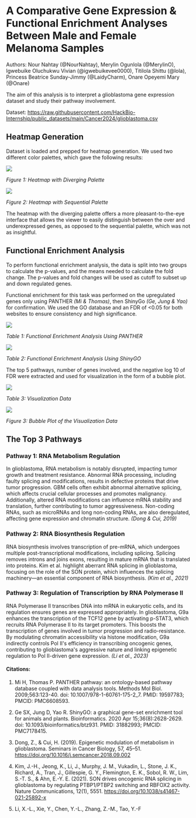# **A Comparative Gene Expression & Functional Enrichment Analyses Between Male and Female Melanoma Samples** 

Authors: Nour Nahtay (@NourNahtay), Merylin Ogunlola (@MerylinO), Igwebuike Oluchukwu Vivian (@igwebuikevee0000), Titilola Shittu (@lola), Princess Beatrice Sunday-Jimmy (@LaidyCharm), Onare Opeyemi Mary (@Onare)

The aim of this analysis is to interpret a glioblastoma gene expression dataset and study their pathway involvement.

Dataset: https://raw.githubusercontent.com/HackBio-Internship/public_datasets/main/Cancer2024/glioblastoma.csv

## **Heatmap Generation**

Dataset is loaded and prepped for heatmap generation. We used two different color palettes, which gave the following results: 

![](https://lh7-rt.googleusercontent.com/docsz/AD_4nXedKXuYM-hEneadDyKc0Zx6rVI_SPfTEOK1NWAXvPaKV3FghnFmkGyRmYkKWv0iPShka8CrcU5r5O_oEROaaKtcW3sDthiprz4sosdzzCaFVAKQV4QPzCvzddQ2UfFgcP7sRYb-SNBQFcjGmKfnc3J3o0PB?key=DtMktn_nuLAIngoboGJAwA)

_Figure 1: Heatmap with Diverging Palette_

![](https://lh7-rt.googleusercontent.com/docsz/AD_4nXfIuQfSsEHRsM6lh8SWhvwH7PrMLHqS8aKDY4yhLBQ6K1JsVQkvw5D3J9sxI2VECHycvD0cBKiD9ehaLfJvRdS6eQqou4NK0kGjFjBgnqu2-EuhSH0eScvs1PeryXQ5SYGUrMezStyTzcfHHLGtib7uOigh?key=DtMktn_nuLAIngoboGJAwA)

_Figure 2: Heatmap with Sequential Palette_

The heatmap with the diverging palette offers a more pleasant-to-the-eye interface that allows the viewer to easily distinguish between the over and underexpressed genes, as opposed to the sequential palette, which was not as insightful.


## **Functional Enrichment Analysis**

To perform functional enrichment analysis, the data is split into two groups to calculate the p-values, and the means needed to calculate the fold change. The p-values and fold changes will be used as cutoff to subset up and down regulated genes. 

Functional enrichment for this task was performed on the upregulated genes only using PANTHER _(Mi & Thomas)_, then ShinyGo _(Ge, Jung & Yao)_ for confirmation. We used the GO database and an FDR of <0.05 for both websites to ensure consistency and high significance.

![](https://lh7-rt.googleusercontent.com/docsz/AD_4nXdawvKFZC0icpoxg237ekTDEeexyWiAZ3DNaiuqhhWcnsaixFNF2mTsUE6OuNNKJc0CUCq9Oq3jUwUwetL8FLGEu_Fvgjha1abdQ0wmmQ1AN4i4110aRu9oizGqjkWxhSf_ENKHjJlLv2fchFyYRgbh_4b1?key=DtMktn_nuLAIngoboGJAwA)

_Table 1: Functional Enrichment Analysis Using PANTHER_

__![](https://lh7-rt.googleusercontent.com/docsz/AD_4nXcoAUfhjEb_VoF_voqfb2GDrbSZXK1dtIaTFQ_xB1BRVBDdSXZphSXAabuNLN9BdEBRevO0JJFK4GNv4DjZftchn2ENzRK1FIt1cCREHeN8RFrB8TX6RB3NQ63LUCwaM8OqwigrzG25WqbRoFW_CTp0HyQ?key=DtMktn_nuLAIngoboGJAwA)__

_Table 2: Functional Enrichment Analysis Using ShinyGO_

The top 5 pathways, number of genes involved, and the negative log 10 of FDR were extracted and used for visualization in the form of a bubble plot.

![](https://lh7-rt.googleusercontent.com/docsz/AD_4nXckKL78-IOFmOOXPZswBM64uHr6sVcgmFKbWm6u2u_By2gul1V9e0DlCLX_W_0wkEomzEiDymxLLYOY_n_qNtemHNjjD6nw1F-_2F8irI9yhvKuUfSZ9gbx9v8DXSPGzAL4JZze-wNFy_LBycsi_NM79iwd?key=DtMktn_nuLAIngoboGJAwA)

_Table 3: Visualization Data_

__![](https://lh7-rt.googleusercontent.com/docsz/AD_4nXfcFV9oRt1kAuoylyG5VwBpeoCEz7aMgI1wlmxcfJ22a8Q8rnH4EXJegDtcOs31s1yPEeu_Qfld3hngg5LDtGbA8ih4SgLcgsNy1Rrh4Thlk1kDLLLbsJuIM_O0jPeQo4rjhBqecIDnXUKlpb0MCxS_7ajZ?key=DtMktn_nuLAIngoboGJAwA)__

_Figure 3: Bubble Plot of the Visualization Data_


## **The Top 3 Pathways**

### Pathway 1: RNA Metabolism Regulation
In glioblastoma, RNA metabolism is notably disrupted, impacting tumor growth and treatment resistance. Abnormal RNA processing, including faulty splicing and modifications, results in defective proteins that drive tumor progression. GBM cells often exhibit abnormal alternative splicing, which affects crucial cellular processes and promotes malignancy. Additionally, altered RNA modifications can influence mRNA stability and translation, further contributing to tumor aggressiveness. Non-coding RNAs, such as microRNAs and long non-coding RNAs, are also deregulated, affecting gene expression and chromatin structure. _(Dong & Cui, 2019)_

### Pathway 2: RNA Biosynthesis Regulation
RNA biosynthesis involves transcription of pre-mRNA, which undergoes multiple post-transcriptional modifications, including splicing. Splicing removes introns and joins exons, resulting in mature mRNA that is translated into proteins. Kim et al. highlight aberrant RNA splicing in glioblastoma, focusing on the role of the SON protein, which influences the splicing machinery—an essential component of RNA biosynthesis. _(Kim et al., 2021)_

### Pathway 3: Regulation of Transcription by RNA Polymerase II
RNA Polymerase II transcribes DNA into mRNA in eukaryotic cells, and its regulation ensures genes are expressed appropriately. In glioblastoma, G9a enhances the transcription of the TCF12 gene by activating p-STAT3, which recruits RNA Polymerase II to its target promoters. This boosts the transcription of genes involved in tumor progression and radio-resistance. By modulating chromatin accessibility via histone modification, G9a indirectly controls Pol II's efficiency in transcribing oncogenic genes, contributing to glioblastoma's aggressive nature and linking epigenetic regulation to Pol II-driven gene expression. _(Li et al., 2023)_


#### **Citations:**

1. Mi H, Thomas P. PANTHER pathway: an ontology-based pathway database coupled with data analysis tools. Methods Mol Biol. 2009;563:123-40. doi: 10.1007/978-1-60761-175-2\_7. PMID: 19597783; PMCID: PMC6608593.

2. Ge SX, Jung D, Yao R. ShinyGO: a graphical gene-set enrichment tool for animals and plants. Bioinformatics. 2020 Apr 15;36(8):2628-2629. doi: 10.1093/bioinformatics/btz931. PMID: 31882993; PMCID: PMC7178415.
   
3. Dong, Z., & Cui, H. (2019). Epigenetic modulation of metabolism in glioblastoma. Seminars in Cancer Biology, 57, 45–51.
https://doi.org/10.1016/j.semcancer.2018.09.002

4. Kim, J.-H., Jeong, K., Li, J., Murphy, J. M., Vukadin, L., Stone, J. K., Richard, A., Tran, J., Gillespie, G. Y., Flemington, E. K., Sobol, R. W., Lim, S.-T. S., & Ahn, E.-Y. E. 
(2021). SON drives oncogenic RNA splicing in glioblastoma by regulating PTBP1/PTBP2 switching and RBFOX2 activity. Nature Communications, 12(1), 5551.
https://doi.org/10.1038/s41467-021-25892-x

5. Li, X.-L., Xie, Y., Chen, Y.-L., Zhang, Z.-M., Tao, Y.-F

